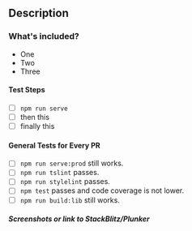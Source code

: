 ## Description
<!-- Talk about the great work you've done! -->

### What's included?
<!-- List features included in this PR -->
- One
- Two
- Three

#### Test Steps
<!-- Add instructions on how to test your changes -->
- [ ] `npm run serve`
- [ ] then this
- [ ] finally this

#### General Tests for Every PR

- [ ] `npm run serve:prod` still works.
- [ ] `npm run tslint` passes.
- [ ] `npm run stylelint` passes.
- [ ] `npm test` passes and code coverage is not lower.
- [ ] `npm run build:lib` still works.

##### Screenshots or link to StackBlitz/Plunker
